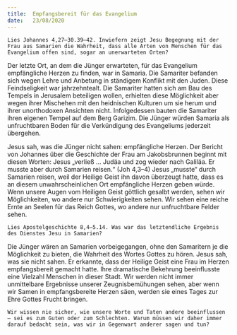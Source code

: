 ```yaml
---
title:  Empfangsbereit für das Evangelium
date:   23/08/2020
---
```


`Lies Johannes 4,27–30.39–42. Inwiefern zeigt Jesu Begegnung mit der Frau aus Samarien die Wahrheit, dass alle Arten von Menschen für das Evangelium offen sind, sogar an unerwarteten Orten?`

Der letzte Ort, an dem die Jünger erwarteten, für das Evangelium empfängliche Herzen zu finden, war in Samaria. Die Samariter befanden sich wegen Lehre und Anbetung in ständigem Konflikt mit den Juden. Diese Feindseligkeit war jahrzehntealt. Die Samariter hatten sich am Bau des Tempels in Jerusalem beteiligen wollen, erhielten diese Möglichkeit aber wegen ihrer Mischehen mit den heidnischen Kulturen um sie herum und ihrer unorthodoxen Ansichten nicht. Infolgedessen bauten die Samariter ihren eigenen Tempel auf dem Berg Garizim. Die Jünger würden Samaria als unfruchtbaren Boden für die Verkündigung des Evangeliums jederzeit übergehen.

Jesus sah, was die Jünger nicht sahen: empfängliche Herzen. Der Bericht von Johannes über die Geschichte der Frau am Jakobsbrunnen beginnt mit diesen Worten: Jesus „verließ ... Judäa und zog wieder nach Galiläa. Er musste aber durch Samarien reisen.“ (Joh 4,3–4) Jesus „musste“ durch Samarien reisen, weil der Heilige Geist ihn davon überzeugt hatte, dass es an diesem unwahrscheinlichen Ort empfängliche Herzen geben würde. Wenn unsere Augen vom Heiligen Geist göttlich gesalbt werden, sehen wir Möglichkeiten, wo andere nur Schwierigkeiten sehen. Wir sehen eine reiche Ernte an Seelen für das Reich Gottes, wo andere nur unfruchtbare Felder sehen.

`Lies Apostelgeschichte 8,4–5.14. Was war das letztendliche Ergebnis des Dienstes Jesu in Samarien?`

Die Jünger wären an Samarien vorbeigegangen, ohne den Samaritern je die Möglichkeit zu bieten, die Wahrheit des Wortes Gottes zu hören. Jesus sah, was sie nicht sahen. Er erkannte, dass der Heilige Geist eine Frau im Herzen empfangsbereit gemacht hatte. Ihre dramatische Bekehrung beeinflusste eine Vielzahl Menschen in dieser Stadt. Wir werden nicht immer unmittelbare Ergebnisse unserer Zeugnisbemühungen sehen, aber wenn wir Samen in empfangsbereite Herzen säen, werden sie eines Tages zur Ehre Gottes Frucht bringen.

`Wir wissen nie sicher, wie unsere Worte und Taten andere beeinflussen – sei es zum Guten oder zum Schlechten. Warum müssen wir daher immer darauf bedacht sein, was wir in Gegenwart anderer sagen und tun?`